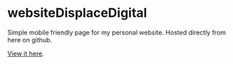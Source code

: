 # websiteDisplaceDigital

Simple mobile friendly page for my personal website. Hosted directly from here on github.

[View it here](https://displacedigital.com).
